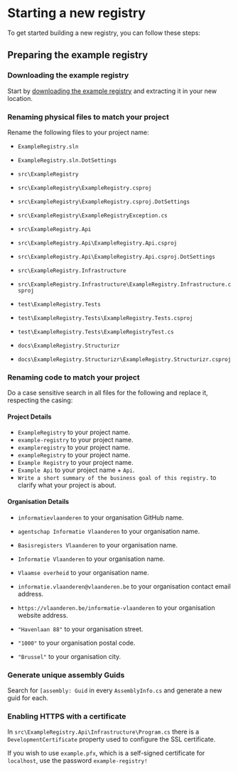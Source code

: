 # Starting a new registry

To get started building a new registry, you can follow these steps:

## Preparing the example registry

### Downloading the example registry

Start by [downloading the example registry](https://github.com/informatievlaanderen/example-registry/archive/master.zip) and extracting it in your new location.

### Renaming physical files to match your project

Rename the following files to your project name:

* `ExampleRegistry.sln`
* `ExampleRegistry.sln.DotSettings`

* `src\ExampleRegistry`
* `src\ExampleRegistry\ExampleRegistry.csproj`
* `src\ExampleRegistry\ExampleRegistry.csproj.DotSettings`
* `src\ExampleRegistry\ExampleRegistryException.cs`

* `src\ExampleRegistry.Api`
* `src\ExampleRegistry.Api\ExampleRegistry.Api.csproj`
* `src\ExampleRegistry.Api\ExampleRegistry.Api.csproj.DotSettings`

* `src\ExampleRegistry.Infrastructure`
* `src\ExampleRegistry.Infrastructure\ExampleRegistry.Infrastructure.csproj`

* `test\ExampleRegistry.Tests`
* `test\ExampleRegistry.Tests\ExampleRegistry.Tests.csproj`
* `test\ExampleRegistry.Tests\ExampleRegistryTest.cs`

* `docs\ExampleRegistry.Structurizr`
* `docs\ExampleRegistry.Structurizr\ExampleRegistry.Structurizr.csproj`

### Renaming code to match your project

Do a case sensitive search in all files for the following and replace it, respecting the casing:

#### Project Details

* `ExampleRegistry` to your project name.
* `example-registry` to your project name.
* `exampleregistry` to your project name.
* `exampleRegistry` to your project name.
* `Example Registry` to your project name.
* `Example Api` to your project name + `Api`.
* `Write a short summary of the business goal of this registry.` to clarify what your project is about.

#### Organisation Details

* `informatievlaanderen` to your organisation GitHub name.
* `agentschap Informatie Vlaanderen` to your organisation name.
* `Basisregisters Vlaanderen` to your organisation name.
* `Informatie Vlaanderen` to your organisation name.
* `Vlaamse overheid` to your organisation name.

* `informatie.vlaanderen@vlaanderen.be` to your organisation contact email address.
* `https://vlaanderen.be/informatie-vlaanderen` to your organisation website address.
* `"Havenlaan 88"` to your organisation street.
* `"1000"` to your organisation postal code.
* `"Brussel"` to your organisation city.

### Generate unique assembly Guids

Search for `[assembly: Guid` in every `AssemblyInfo.cs` and generate a new guid for each.

### Enabling HTTPS with a certificate

In `src\ExampleRegistry.Api\Infrastructure\Program.cs` there is a `DevelopmentCertificate` property used to configure the SSL certificate.

If you wish to use `example.pfx`, which is a self-signed certificate for `localhost`, use the password `example-registry!`
